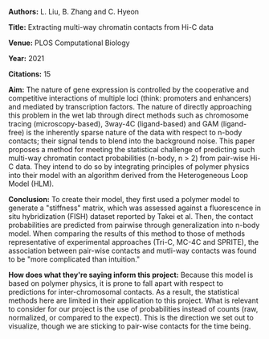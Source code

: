 **Authors:** L. Liu, B. Zhang and C. Hyeon

**Title:** Extracting multi-way chromatin contacts from Hi-C data

**Venue:** PLOS Computational Biology

**Year:** 2021

**Citations:** 15

**Aim:** 
The nature of gene expression is controlled by the cooperative and competitive interactions of multiple loci (think: promoters and enhancers) and mediated by transcription factors.  The nature of directly approaching this problem in the wet lab through direct methods such as chromosome tracing (microscopy-based), 3way-4C (ligand-based) and GAM (ligand-free) is the inherently sparse nature of the data with respect to n-body contacts; their signal tends to blend into the background noise.
This paper proposes a method for meeting the statistical challenge of predicting such multi-way chromatin contact probabilities (n-body, n > 2) from pair-wise Hi-C data. They intend to do so by integrating principles of polymer physics into their model with an algorithm derived from the Heterogeneous Loop Model (HLM).

**Conclusion:** 
To create their model, they first used a polymer model to generate a "stiffness" matrix, which was assessed against a fluorescence in situ hybridization (FISH) dataset reported by Takei et al. Then,  the contact probabilities are predicted from pairwise through generalization into n-body model. When comparing the results of this method to those of methods representative of experimental approaches (Tri-C, MC-4C and SPRITE), the association between pair-wise contacts and mutli-way contacts was found to be "more complicated than intuition." 


**How does what they're saying inform this project:** 
Because this model is based on polymer physics, it is prone to fall apart with respect to predictions for inter-chromosomal contacts. As a result, the statistical methods here are limited in their application to this project. What is relevant to consider for our project is the use of probabilities instead of counts (raw, normalized, or compared to the expect). This is the direction we set out to visualize, though we are sticking to pair-wise contacts for the time being.
